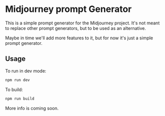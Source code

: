 # Midjourney prompt Generator

This is a simple prompt generator for the Midjourney project. It's not meant to replace other prompt generators, but to be used as an alternative.

Maybe in time we'll add more features to it, but for now it's just a simple prompt generator.

## Usage

To run in dev mode:

```bash
npm run dev
```

To build:

```bash
npm run build
```


More info is coming soon.
